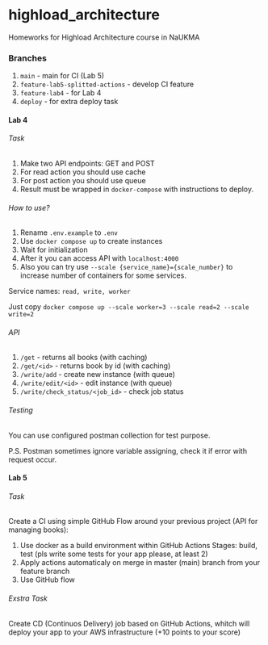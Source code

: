 # highload_architecture
Homeworks for Highload Architecture course in NaUKMA

### Branches

1. `main` - main for CI (Lab 5)
2. `feature-lab5-splitted-actions` -  develop CI feature
3. `feature-lab4` - for Lab 4 
4. `deploy` - for extra deploy task


#### Lab 4
###### Task

1. Make two API endpoints: GET and POST
2. For read action you should use cache
3. For post action you should use queue
4. Result must be wrapped in `docker-compose` with instructions to deploy.

###### How to use?

1. Rename `.env.example` to `.env`
1. Use `docker compose up` to create instances
2. Wait for initialization
3. After it you can access API with `localhost:4000`
4. Also you can try use `--scale {service_name}={scale_number}` to increase number of containers for some services. 

Service names: `read, write, worker`

Just copy `docker compose up --scale worker=3 --scale read=2 --scale write=2`

###### API

1. `/get` - returns all books (with caching)
2. `/get/<id>` - returns book by id (with caching)
3. `/write/add` - create new instance (with queue)
4. `/write/edit/<id>` - edit instance (with queue)
5. `/write/check_status/<job_id>` - check job status
###### Testing

You can use configured postman collection for test purpose.

P.S. Postman sometimes ignore variable assigning, check it if error with request occur.

 #### Lab 5

 ###### Task

 Create a CI using simple GitHub Flow around your previous project (API for managing books):

 1. Use docker as a build environment within GitHub Actions
 Stages: build, test (pls write some tests for your app please, at least 2)
 2. Apply actions automaticaly on merge in master (main) branch from your feature branch
 3. Use GitHub flow

 ###### Exstra Task

 Create CD (Continuos Delivery) job based on GitHub Actions, whitch will deploy your app to your AWS infrastructure (+10 points to your score)
